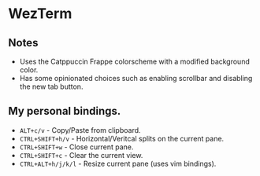# WezTerm

## Notes
- Uses the Catppuccin Frappe colorscheme with a modified background color.
- Has some opinionated choices such as enabling scrollbar and disabling the new tab button.

## My personal bindings.
- `ALT+c/v` - Copy/Paste from clipboard.
- `CTRL+SHIFT+h/v` - Horizontal/Veritcal splits on the current pane.
- `CTRL+SHIFT+w` - Close current pane.
- `CTRL+SHIFT+c` - Clear the current view.
- `CTRL+ALT+h/j/k/l` - Resize current pane (uses vim bindings).
